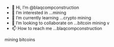 - 👋 Hi, I’m @blaqcompconstruction
- 👀 I’m interested in ...mining
- 🌱 I’m currently learning ...crypto mining
- 💞️ I’m looking to collaborate on ...bitcoin mining v
- 📫 How to reach me ...blaqcompconstruction

<!---
blaqcompconstruction/blaqcompconstruction is a ✨ special ✨ repository because its `README.md` (this file) appears on your GitHub profile.
You can click the Preview link to take a look at your changes.
--->mining bitcoins
